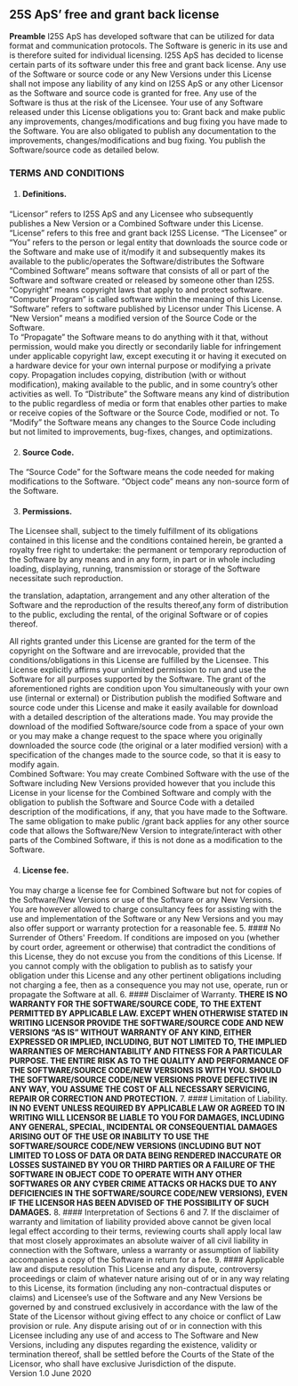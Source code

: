 ﻿## 25S ApS’ free and grant back license





**Preamble**
I25S ApS has developed software that can be utilized for data format and communication protocols. The Software is generic in its use and is therefore suited for individual licensing.
I25S ApS has decided to license certain parts of its software under this free and grant back license.
Any use of the Software or source code or any New Versions under this License shall not impose any liability of any kind on I25S ApS or any other Licensor as the Software and source code is granted for free.  Any use of the Software is thus at the risk of the Licensee.
Your use of any Software released under this License obligations you to: Grant back and make public any improvements, changes/modifications and bug fixing you have made to the Software. You are also obligated to publish any documentation to the improvements, changes/modifications and bug fixing. You publish the Software/source code as detailed below.   

### TERMS AND CONDITIONS


1. #### Definitions.
  “Licensor” refers to I25S ApS and any Licensee who subsequently publishes a New Version or a Combined Software under this License.
  “License” refers to this free and grant back I25S License.
  “The Licensee” or “You” refers to the person or legal entity that downloads the source code or the Software and make use of it/modify it and subsequently makes its available to the public/operates the Software/distributes the Software
  “Combined Software” means software that consists of all or part of the Software and software created or released by someone other than I25S.
  “Copyright” means copyright laws that apply to and protect software.
  “Computer Program” is called software within the meaning of this License.
  “Software” refers to software published by Licensor under This License.
  A “New Version” means a modified version of the Source Code or the Software.  
  To “Propagate” the Software means to do anything with it that, without permission, would make you directly or secondarily liable for infringement under applicable copyright law, except executing it or having it executed on a hardware device for your own internal purpose or modifying a private copy. Propagation includes copying, distribution (with or without modification), making available to the public, and in some country’s other activities as well.
  To “Distribute” the Software means any kind of distribution to the public regardless of media or form that enables other parties to make or receive copies of the Software or the Source Code, modified or not.
  To “Modify” the Software means any changes to the Source Code including but not limited to improvements, bug-fixes, changes, and optimizations. 

2. #### Source Code.
  The “Source Code” for the Software means the code needed for making modifications to the Software.  “Object code” means any non-source form of the Software.

3. #### Permissions.
  The Licensee shall, subject to the timely fulfillment of its obligations contained in this license and the conditions contained herein, be granted a royalty free right to undertake:
  the permanent  or temporary reproduction of the Software by any means and in any form, in part or in whole including loading, displaying, running, transmission or storage of the Software necessitate such reproduction.

  the translation, adaptation, arrangement and any other alteration of the Software and the reproduction of the results thereof,any form of distribution to the public, excluding the rental, of the original Software or of copies thereof.

  All rights granted under this License are granted for the term of the copyright on the Software and are irrevocable, provided that the conditions/obligations in this License are fulfilled by the Licensee.
  This License explicitly affirms your unlimited permission to run and use the Software for all purposes supported by the Software.
  The grant of the aforementioned rights are condition upon You simultaneously with your own use (internal or external) or Distribution publish the modified Software and source code under this License and make it easily available for download with a detailed description of the alterations made.
  You may provide the download of the modified Software/source code from a space of your own or you may make a change request to the space where you originally downloaded the source code (the original or a later modified version) with a specification of the changes made to the source code, so that it is easy to modify again.  
  Combined Software:
  You may create Combined Software with the use of the Software including New Versions provided however that you include this License in your license for the Combined Software and comply with the obligation to publish the Software and Source Code with a detailed description of the modifications, if any, that you have made to the Software.  
  The same obligation to make public /grant back applies for any other source code that allows the Software/New Version to integrate/interact with other parts of the Combined Software, if this is not done as a modification to the Software.  

4. #### License fee.
You may charge a license fee for Combined Software but not for copies of the Software/New Versions or use of the Software or any New Versions. 
You are however allowed to charge consultancy fees for assisting with the use and implementation of the Software or any New Versions and you may also offer support or warranty protection for a reasonable fee.
5. #### No Surrender of Others' Freedom.
If conditions are imposed on you (whether by court order, agreement or otherwise) that contradict the conditions of this License, they do not excuse you from the conditions of this License. If you cannot comply with the obligation to publish as to satisfy your obligation under this License and any other pertinent obligations including not charging a fee, then as a consequence you may not use, operate, run or propagate the Software at all.
6. #### Disclaimer of Warranty.
**THERE IS NO WARRANTY FOR THE SOFTWARE/SOURCE CODE, TO THE EXTENT PERMITTED BY APPLICABLE LAW. EXCEPT WHEN OTHERWISE STATED IN WRITING LICENSOR PROVIDE THE SOFTWARE/SOURCE CODE AND NEW VERSIONS “AS IS” WITHOUT WARRANTY OF ANY KIND, EITHER EXPRESSED OR IMPLIED, INCLUDING, BUT NOT LIMITED TO, THE IMPLIED WARRANTIES OF MERCHANTABILITY AND FITNESS FOR A PARTICULAR PURPOSE. THE ENTIRE RISK AS TO THE QUALITY AND PERFORMANCE OF THE SOFTWARE/SOURCE CODE/NEW VERSIONS IS WITH YOU. SHOULD THE SOFTWARE/SOURCE CODE/NEW VERSIONS PROVE DEFECTIVE IN ANY WAY, YOU ASSUME THE COST OF ALL NECESSARY SERVICING, REPAIR OR CORRECTION AND PROTECTION.**
7. #### Limitation of Liability.
**IN NO EVENT UNLESS REQUIRED BY APPLICABLE LAW OR AGREED TO IN WRITING WILL LICENSOR BE LIABLE TO YOU FOR DAMAGES, INCLUDING ANY GENERAL, SPECIAL, INCIDENTAL OR CONSEQUENTIAL DAMAGES ARISING OUT OF THE USE OR INABILITY TO USE THE SOFTWARE/SOURCE CODE/NEW VERSIONS (INCLUDING BUT NOT LIMITED TO LOSS OF DATA OR DATA BEING RENDERED INACCURATE OR LOSSES SUSTAINED BY YOU OR THIRD PARTIES OR A FAILURE OF THE SOFTWARE IN OBJECT CODE TO OPERATE WITH ANY OTHER SOFTWARES OR ANY CYBER CRIME ATTACKS OR HACKS DUE TO ANY DEFICIENCIES IN THE SOFTWARE/SOURCE CODE/NEW VERSIONS), EVEN IF THE LICENSOR  HAS BEEN ADVISED OF THE POSSIBILITY OF SUCH DAMAGES.**
8. #### Interpretation of Sections 6 and 7.
If the disclaimer of warranty and limitation of liability provided above cannot be given local legal effect according to their terms, reviewing courts shall apply local law that most closely approximates an absolute waiver of all civil liability in connection with the Software, unless a warranty or assumption of liability accompanies a copy of the Software in return for a fee.
9. #### Applicable law and dispute resolution
This License and any dispute, controversy proceedings or claim of whatever nature arising out of or in any way relating to this License, its formation (including any non-contractual disputes or claims) and Licensee’s use of the Software and any New Versions be governed by and construed exclusively in accordance with the law of the State of the Licensor without giving effect to any choice or conflict of Law provision or rule.
Any dispute arising out of or in connection with this Licensee including any use of and access to The Software and New Versions, including any disputes regarding the existence, validity or termination thereof, shall be settled before the Courts of the State of the Licensor, who shall have exclusive Jurisdiction of the dispute.  
Version 1.0 June 2020

